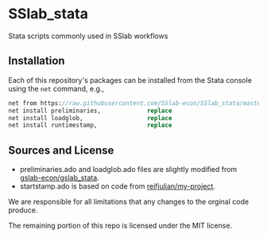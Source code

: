 # SSlab_stata
Stata scripts commonly used in SSlab workflows

## Installation

Each of this repository's packages can be installed from the Stata console 
using the `net` command, e.g.,
```stata
net from https://raw.githubusercontent.com/SSlab-econ/SSlab_stata/master/ado          
net install preliminaries,             replace
net install loadglob,                  replace
net install runtimestamp,              replace
```

## Sources and License

- preliminaries.ado and loadglob.ado files are slightly modified from [gslab-econ/gslab_stata](https://github.com/gslab-econ/gslab_stata). 
- startstamp.ado is based on code from [reifjulian/my-project](https://github.com/reifjulian/my-project).

We are responsible for all limitations that any changes to the orginal code produce.

The remaining portion of this repo is licensed under the MIT license.
